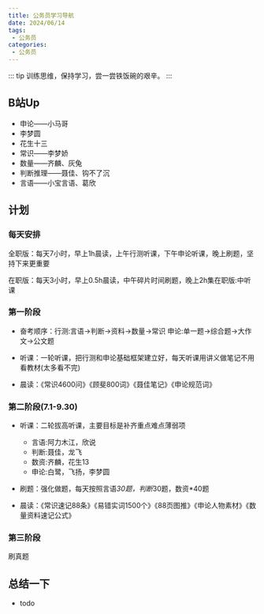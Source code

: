 ```yaml
---
title: 公务员学习导航
date: 2024/06/14
tags:
 - 公务员
categories:
 - 公务员
---
```


::: tip
训练思维，保持学习，尝一尝铁饭碗的艰辛。
:::

## B站Up

- 申论——小马哥
- 李梦圆
- 花生十三
- 常识——李梦娇
- 数量——齐麟、灰兔
- 判断推理——聂佳、钩不了沉
- 言语——小宝言语、葛欣

## 计划

### 每天安排

全职版：每天7小时，早上1h晨读，上午行测听课，下午申论听课，晚上刷题，坚持下来更重要

在职版：每天3小时，早上0.5h晨读，中午碎片时间刷题，晚上2h集在职版:中听课

### 第一阶段

- 奋考顺序：行测:言语→判断→资料→数量→常识 申论:单一题→综合题→大作文→公文题

- 听课：一轮听课，把行测和申论基础框架建立好，每天听课用讲义做笔记不用看教材(太多看不完)

- 晨读：《常识4600问》《顾斐800词》《聂佳笔记》《申论规范词》

### 第二阶段(7.1-9.30)

- 听课：二轮拔高听课，主要目标是补齐重点难点薄弱项
    - 言语:阿力木江，欣说
    - 判断:聂佳，龙飞
    - 数资:齐麟，花生13
    - 申论:白鹭，飞扬，李梦圆

- 刷题：强化做题，每天按照言语*30题，判断*30题，数资*40题

- 晨读：《常识速记88条》《易错实词1500个》《88页图推》《申论人物素材》《数量资料速记公式》

### 第三阶段

刷真题

## 总结一下

- todo